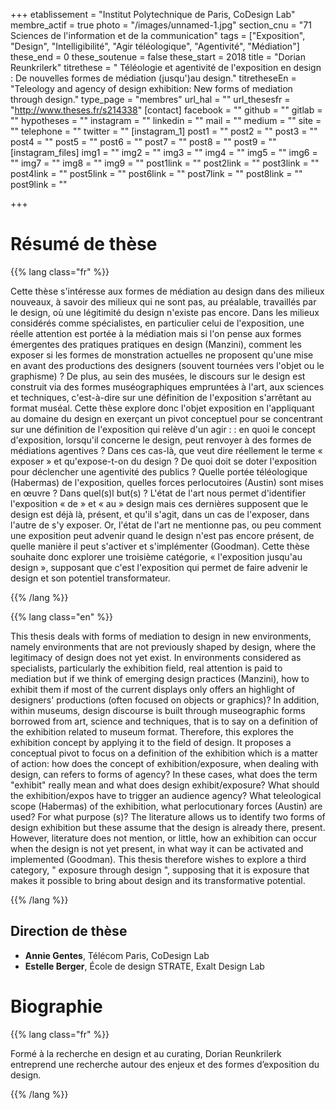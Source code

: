 +++
etablissement = "Institut Polytechnique de Paris, CoDesign Lab"
membre_actif = true
photo = "/images/unnamed-1.jpg"
section_cnu = "71 Sciences de l'information et de la communication"
tags = ["Exposition", "Design", "Intelligibilité", "Agir téléologique", "Agentivité", "Médiation"]
these_end = 0
these_soutenue = false
these_start = 2018
title = "Dorian Reunkrilerk"
titrethese = " Téléologie et agentivité de l'exposition en design : De nouvelles formes de médiation (jusqu')au design."
titretheseEn = "Teleology and agency of design exhibition: New forms of mediation through design."
type_page = "membres"
url_hal = ""
url_thesesfr = "http://www.theses.fr/s214338"
[contact]
facebook = ""
github = ""
gitlab = ""
hypotheses = ""
instagram = ""
linkedin = ""
mail = ""
medium = ""
site = ""
telephone = ""
twitter = ""
[instagram_1]
post1 = ""
post2 = ""
post3 = ""
post4 = ""
post5 = ""
post6 = ""
post7 = ""
post8 = ""
post9 = ""
[instagram_files]
img1 = ""
img2 = ""
img3 = ""
img4 = ""
img5 = ""
img6 = ""
img7 = ""
img8 = ""
img9 = ""
post1link = ""
post2link = ""
post3link = ""
post4link = ""
post5link = ""
post6link = ""
post7link = ""
post8link = ""
post9link = ""

+++
<!-- Supprimer les parties non remplies (supprimer les blocks de lang s'il n'y a pas deux langues). Tu es libre d'ajouter ce que tu veux à cette partie -->

# Résumé de thèse

{{% lang class="fr" %}}

Cette thèse s'intéresse aux formes de médiation au design dans des milieux nouveaux, à savoir des milieux qui ne sont pas, au préalable, travaillés par le design, où une légitimité du design n'existe pas encore. Dans les milieux considérés comme spécialistes, en particulier celui de l'exposition, une réelle attention est portée à la médiation mais si l'on pense aux formes émergentes des pratiques pratiques en design (Manzini), comment les exposer si les formes de monstration actuelles ne proposent qu'une mise en avant des productions des designers (souvent tournées vers l'objet ou le graphisme) ? De plus, au sein des musées, le discours sur le design est construit via des formes muséographiques empruntées à l'art, aux sciences et techniques, c'est-à-dire sur une définition de l'exposition s'arrêtant au format muséal. Cette thèse explore donc l'objet exposition en l'appliquant au domaine du design en exerçant un pivot conceptuel pour se concentrant sur une définition de l'exposition qui relève d'un agir : : en quoi le concept d'exposition, lorsqu'il concerne le design, peut renvoyer à des formes de médiations agentives ? Dans ces cas-là, que veut dire réellement le terme « exposer » et qu'expose-t-on du design ? De quoi doit se doter l'exposition pour déclencher une agentivité des publics ? Quelle portée téléologique (Habermas) de l'exposition, quelles forces perlocutoires (Austin) sont mises en œuvre ? Dans quel(s)l but(s) ? L'état de l'art nous permet d'identifier l'exposition « de » et « au » design mais ces dernières supposent que le design est déjà là, présent, et qu'il s'agit, dans un cas de l'exposer, dans l'autre de s'y exposer. Or, l'état de l'art ne mentionne pas, ou peu comment une exposition peut advenir quand le design n'est pas encore présent, de quelle manière il peut s'activer et s'implémenter (Goodman). Cette thèse souhaite donc explorer une troisième catégorie, « l'exposition jusqu'au design », supposant que c'est l'exposition qui permet de faire advenir le design et son potentiel transformateur.

{{% /lang %}}

{{% lang class="en" %}}

This thesis deals with forms of mediation to design in new environments, namely environments that are not previously shaped by design, where the legitimacy of design does not yet exist. In environments considered as specialists, particularly the exhibition field, real attention is paid to mediation but if we think of emerging design practices (Manzini), how to exhibit them if most of the current displays only offers an highlight of designers' productions (often focused on objects or graphics)? In addition, within museums, design discourse is built through museographic forms borrowed from art, science and techniques, that is to say on a definition of the exhibition related to museum format. Therefore, this explores the exhibition concept by applying it to the field of design. It proposes a conceptual pivot to focus on a definition of the exhibition which is a matter of action: how does the concept of exhibition/exposure, when dealing with design, can refers to forms of agency? In these cases, what does the term "exhibit" really mean and what does design exhibit/exposure? What should the exhibition/expos have to trigger an audience agency? What teleological scope (Habermas) of the exhibition, what perlocutionary forces (Austin) are used? For what purpose (s)? The literature allows us to identify two forms of design exhibition but these assume that the design is already there, present. However, literature does not mention, or little, how an exhibition can occur when the design is not yet present, in what way it can be activated and implemented (Goodman). This thesis therefore wishes to explore a third category, " exposure through design ", supposing that it is exposure that makes it possible to bring about design and its transformative potential.

{{% /lang %}}

## Direction de thèse

* **Annie Gentes**, Télécom Paris, CoDesign Lab
* **Estelle Berger**, École de design STRATE, Exalt Design Lab

# Biographie

{{% lang class="fr" %}}

Formé à la recherche en design et au curating, Dorian Reunkrilerk entreprend une recherche autour des enjeux et des formes d’exposition du design.

{{% /lang %}}